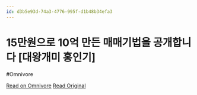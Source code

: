 ```yaml
---
id: d3b5e93d-74a3-4776-995f-d1b48b34efa3
---
```


# 15만원으로 10억 만든 매매기법을 공개합니다 [대왕개미 홍인기]
#Omnivore

[Read on Omnivore](https://omnivore.app/me/https-youtube-com-watch-v-bi-t-cn-cx-mk-e-192645367cf)
[Read Original](https://youtube.com/watch?v=bi_tCnCXMkE)

